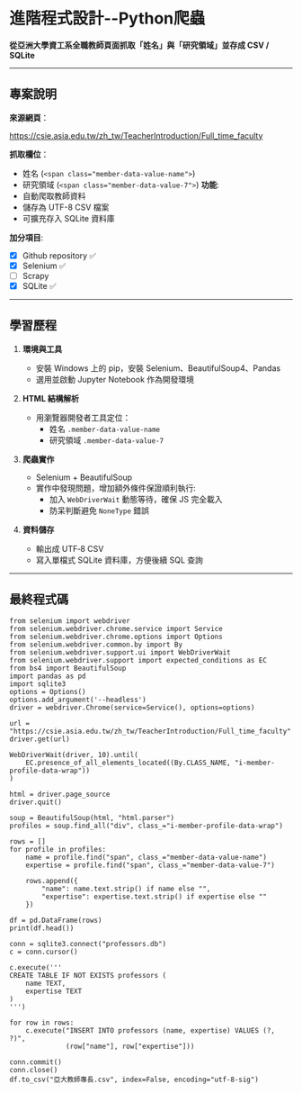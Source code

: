 # 進階程式設計--Python爬蟲

**從亞洲大學資工系全職教師頁面抓取「姓名」與「研究領域」並存成 CSV / SQLite**

---

## 專案說明

**來源網頁**：  

  https://csie.asia.edu.tw/zh_tw/TeacherIntroduction/Full_time_faculty  
  
**抓取欄位**：  

  - 姓名 (`<span class="member-data-value-name">`)  
  - 研究領域 (`<span class="member-data-value-7">`)
**功能**:
- 自動爬取教師資料
- 儲存為 UTF-8 CSV 檔案
- 可擴充存入 SQLite 資料庫

**加分項目**:
- [x] Github repository ✅
- [x] Selenium ✅
- [ ] Scrapy
- [x] SQLite ✅
---

## 學習歷程

1. **環境與工具**  
   - 安裝 Windows 上的 pip，安裝 Selenium、BeautifulSoup4、Pandas  
   - 選用並啟動 Jupyter Notebook 作為開發環境  

2. **HTML 結構解析**  
   - 用瀏覽器開發者工具定位：  
     - 姓名 `.member-data-value-name`  
     - 研究領域 `.member-data-value-7`  

3. **爬蟲實作**  
   - Selenium + BeautifulSoup
   - 實作中發現問題，增加額外條件保證順利執行:
     - 加入 `WebDriverWait` 動態等待，確保 JS 完全載入  
     - 防呆判斷避免 `NoneType` 錯誤  

4. **資料儲存**  
   - 輸出成 UTF‑8 CSV  
   - 寫入單檔式 SQLite 資料庫，方便後續 SQL 查詢  

---

## 最終程式碼
```
from selenium import webdriver
from selenium.webdriver.chrome.service import Service
from selenium.webdriver.chrome.options import Options
from selenium.webdriver.common.by import By
from selenium.webdriver.support.ui import WebDriverWait
from selenium.webdriver.support import expected_conditions as EC
from bs4 import BeautifulSoup
import pandas as pd
import sqlite3
options = Options()
options.add_argument('--headless')
driver = webdriver.Chrome(service=Service(), options=options)

url = "https://csie.asia.edu.tw/zh_tw/TeacherIntroduction/Full_time_faculty"
driver.get(url)

WebDriverWait(driver, 10).until(
    EC.presence_of_all_elements_located((By.CLASS_NAME, "i-member-profile-data-wrap"))
)

html = driver.page_source
driver.quit()

soup = BeautifulSoup(html, "html.parser")
profiles = soup.find_all("div", class_="i-member-profile-data-wrap")

rows = []
for profile in profiles:
    name = profile.find("span", class_="member-data-value-name")
    expertise = profile.find("span", class_="member-data-value-7")

    rows.append({
        "name": name.text.strip() if name else "",
        "expertise": expertise.text.strip() if expertise else ""
    })

df = pd.DataFrame(rows)
print(df.head()) 

conn = sqlite3.connect("professors.db")
c = conn.cursor()

c.execute('''
CREATE TABLE IF NOT EXISTS professors (
    name TEXT,
    expertise TEXT
)
''')

for row in rows:
    c.execute("INSERT INTO professors (name, expertise) VALUES (?, ?)", 
              (row["name"], row["expertise"]))

conn.commit()
conn.close()
df.to_csv("亞大教師專長.csv", index=False, encoding="utf-8-sig")
```
